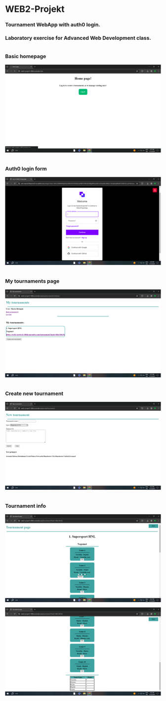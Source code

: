 # WEB2-Projekt

### Tournament WebApp with auth0 login.

### Laboratory exercise for **Advanced Web Development** class.

#

### Basic homepage

![Homepage](https://raw.githubusercontent.com/MarioHosnjak/WEB2-Lab1/main/screenshots/homepage.PNG "Homepage")

#

### Auth0 login form

![Login form](https://raw.githubusercontent.com/MarioHosnjak/WEB2-Lab1/main/screenshots/login-form.PNG "Login form")

#

### My tournaments page

![My tournaments](https://raw.githubusercontent.com/MarioHosnjak/WEB2-Lab1/main/screenshots/my-tournaments.PNG "My tournaments")

#

### Create new tournament

![New tournament](https://raw.githubusercontent.com/MarioHosnjak/WEB2-Lab1/main/screenshots/new-tournament.PNG "New tournament")

#

### Tournament info

![Tournament info](https://raw.githubusercontent.com/MarioHosnjak/WEB2-Lab1/main/screenshots/tournament-page-1.PNG "Tournament info")

![Tournament info](https://raw.githubusercontent.com/MarioHosnjak/WEB2-Lab1/main/screenshots/tournament-page-2.PNG "Tournament info")
